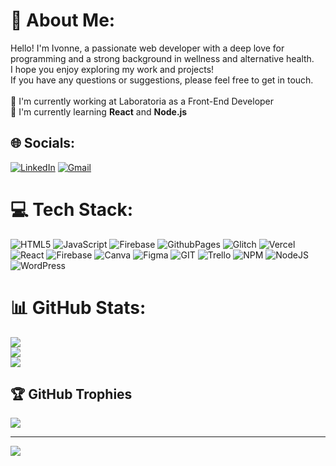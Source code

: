 # 💫 About Me:
Hello! I'm Ivonne, a passionate web developer with a deep love for programming and a strong background in wellness and alternative health.<br>
I hope you enjoy exploring my work and projects!<br> 
If you have any questions or suggestions, please feel free to get in touch.<br><br>🔭 I'm currently working at Laboratoria as a Front-End Developer<br>🌱 I'm currently learning **React** and **Node.js**<br>


## 🌐 Socials:
[![LinkedIn](https://img.shields.io/badge/LinkedIn-0077B5?style=for-the-badge&logo=linkedin&logoColor=white)](https://linkedin.com/in//ivonne-conde) 
[![Gmail](https://img.shields.io/badge/Gmail-D14836?style=for-the-badge&logo=gmail&logoColor=white)](ivonneconde91@gmail.com)



# 💻 Tech Stack:
![HTML5](https://img.shields.io/badge/html5-%23E34F26.svg?style=for-the-badge&logo=html5&logoColor=white) ![JavaScript](https://img.shields.io/badge/javascript-%23323330.svg?style=for-the-badge&logo=javascript&logoColor=%23F7DF1E) ![Firebase](https://img.shields.io/badge/firebase-%23039BE5.svg?style=for-the-badge&logo=firebase) ![GithubPages](https://img.shields.io/badge/github%20pages-121013?style=for-the-badge&logo=github&logoColor=white) ![Glitch](https://img.shields.io/badge/glitch-%233333FF.svg?style=for-the-badge&logo=glitch&logoColor=white) ![Vercel](https://img.shields.io/badge/vercel-%23000000.svg?style=for-the-badge&logo=vercel&logoColor=white) ![React](https://img.shields.io/badge/react-%2320232a.svg?style=for-the-badge&logo=react&logoColor=%2361DAFB) ![Firebase](https://img.shields.io/badge/Firebase-039BE5?style=for-the-badge&logo=Firebase&logoColor=white) ![Canva](https://img.shields.io/badge/Canva-%2300C4CC.svg?style=for-the-badge&logo=Canva&logoColor=white) ![Figma](https://img.shields.io/badge/figma-%23F24E1E.svg?style=for-the-badge&logo=figma&logoColor=white) ![GIT](https://img.shields.io/badge/Git-fc6d26?style=for-the-badge&logo=git&logoColor=white) ![Trello](https://img.shields.io/badge/Trello-%23026AA7.svg?style=for-the-badge&logo=Trello&logoColor=white) ![NPM](https://img.shields.io/badge/NPM-%23CB3837.svg?style=for-the-badge&logo=npm&logoColor=white) ![NodeJS](https://img.shields.io/badge/node.js-6DA55F?style=for-the-badge&logo=node.js&logoColor=white) ![WordPress](https://img.shields.io/badge/WordPress-%23117AC9.svg?style=for-the-badge&logo=WordPress&logoColor=white)
# 📊 GitHub Stats:
![](https://github-readme-stats.vercel.app/api?username=IvonneConde&theme=calm&hide_border=false&include_all_commits=false&count_private=false)<br/>
![](https://github-readme-streak-stats.herokuapp.com/?user=IvonneConde&theme=calm&hide_border=false)<br/>
![](https://github-readme-stats.vercel.app/api/top-langs/?username=IvonneConde&theme=calm&hide_border=false&include_all_commits=false&count_private=false&layout=compact)

## 🏆 GitHub Trophies
![](https://github-profile-trophy.vercel.app/?username=IvonneConde&theme=onedark&no-frame=false&no-bg=true&margin-w=4)

---
[![](https://visitcount.itsvg.in/api?id=IvonneConde&icon=0&color=12)](https://visitcount.itsvg.in)

<!-- Proudly created with GPRM ( https://gprm.itsvg.in ) -->
